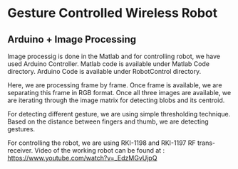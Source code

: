 # Gesture Controlled Wireless Robot
## Arduino + Image Processing

Image processig is done in the Matlab and for controlling robot, we have used Arduino Controller.
Matlab code is available under Matlab Code directory.
Arduino Code is available under RobotControl directory.

Here, we are processing frame by frame. Once frame is available, we are separating this frame in RGB format.
Once all three images are available, we are iterating through the image matrix for detecting blobs and its centroid.

For detecting different gesture, we are using simple thresholding technique. Based on the distance between fingers and thumb, we are detecting gestures.

For controlling the robot, we are using RKI-1198 and RKI-1197 RF trans-receiver.
Video of the working robot can be found at : https://www.youtube.com/watch?v=_EdzMGvUjpQ
